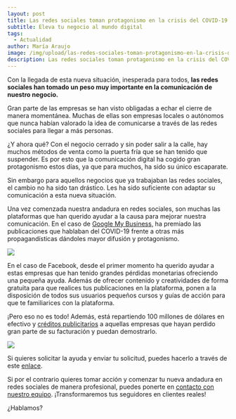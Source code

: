 ```yaml
---
layout: post
title: Las redes sociales toman protagonismo en la crisis del COVID-19
subtitle: Eleva tu negocio al mundo digital
tags:
  - Actualidad
author: María Araujo
image: /img/upload/las-redes-sociales-toman-protagonismo-en-la-crisis-del-covid-19.png
description: Las redes sociales toman protagonismo en la crisis del COVID-19
---
```

Con la llegada de esta nueva situación, inesperada para todos, **las redes sociales han tomado un peso muy importante en la comunicación de nuestro negocio.**

Gran parte de las empresas se han visto obligadas a echar el cierre de manera momentánea. Muchas de ellas son empresas locales o autónomos que nunca habían valorado la idea de comunicarse a través de las redes sociales para llegar a más personas.

¿Y ahora qué? Con el negocio cerrado y sin poder salir a la calle, hay muchos métodos de venta como la puerta fría que se han tenido que suspender. Es por esto que la comunicación digital ha cogido gran protagonismo estos días, ya que para muchos, ha sido su único escaparate.

Sin embargo para aquellos negocios que ya trabajaban las redes sociales, el cambio no ha sido tan drástico. Les ha sido suficiente con adaptar su comunicación a esta nueva situación. 

Una vez comenzada nuestra andadura en redes sociales, son muchas las plataformas que han querido ayudar a la causa para mejorar nuestra comunicación. En el caso de [Google My Business,](https://supertu.es/como-sacarle-el-maximo-partido-a-tu-perfil-de-google-my-business/) ha premiado las publicaciones que hablaban del COVID-19 frente a otras más propagandísticas dándoles mayor difusión y protagonismo.

![](https://lh6.googleusercontent.com/DkGhvyhyJ9rP2TBv2qvdDYQD4seEQOKeUajUfebmooKfUUx1R5QFqfNbW9YT_6c69pNioc_mQxLHXufumCbsPghHpH8Iyg8kXaXI4YpUPfBMpPwhy8UoZ_uKRt9TRgDr54-X0oJI)

En el caso de Facebook, desde el primer momento ha querido ayudar a estas empresas que han tenido grandes pérdidas monetarias ofreciendo una pequeña ayuda. Además de ofrecer contenido y creatividades de forma gratuita para que realices tus publicaciones en la plataforma, ponen a la disposición de todos sus usuarios pequeños cursos y guías de acción para que te familiarices con la plataforma.

¡Pero eso no es todo! Además, está repartiendo 100 millones de dólares en efectivo y [créditos publicitarios](https://supertu.es/publicidad-en-facebook/) a aquellas empresas que hayan perdido gran parte de su facturación y puedan demostrarlo.

![](https://lh6.googleusercontent.com/f95IKWLeIw5Z1XSUIGpfcsk15Oq1Fcp01c4KFWKV7WFcj8vKRNW-5RxIdeVzvn8PO_dGps7clYXVoqMRkgnuMt-xVmXDrnqpdWOUbpfkafx3HdPyX0bqa5wjJhmYd8PYepKiX0Lg)

Si quieres solicitar la ayuda y enviar tu solicitud, puedes hacerlo a través de este [enlace](https://www.facebook.com/business/boost/grants#).

Si por el contrario quieres tomar acción y comenzar tu nueva andadura en redes sociales de manera profesional, puedes ponerte en [contacto con nuestro equipo](https://supertu.es/contact). ¡Transformaremos tus seguidores en clientes reales!

¿Hablamos?
